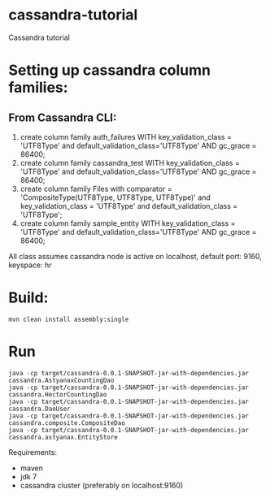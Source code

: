 cassandra-tutorial
==================

Cassandra tutorial

Setting up cassandra column families:
=====================================

From Cassandra CLI:
-------------------

1. create column family auth_failures WITH key_validation_class = 'UTF8Type' and default_validation_class='UTF8Type' AND gc_grace = 86400;
2. create column family cassandra_test WITH key_validation_class = 'UTF8Type' and default_validation_class='UTF8Type' AND gc_grace = 86400;
3. create column family Files with comparator = 'CompositeType(UTF8Type, UTF8Type, UTF8Type)' and key_validation_class = 'UTF8Type' and default_validation_class = 'UTF8Type';
4. create column family sample_entity WITH key_validation_class = 'UTF8Type' and default_validation_class='UTF8Type' AND gc_grace = 86400;

All class assumes cassandra node is active on localhost, default port: 9160, keyspace: hr

Build:
======
    mvn clean install assembly:single

Run
===

    java -cp target/cassandra-0.0.1-SNAPSHOT-jar-with-dependencies.jar cassandra.AstyanaxCountingDao
    java -cp target/cassandra-0.0.1-SNAPSHOT-jar-with-dependencies.jar cassandra.HectorCountingDao
    java -cp target/cassandra-0.0.1-SNAPSHOT-jar-with-dependencies.jar cassandra.DaoUser
    java -cp target/cassandra-0.0.1-SNAPSHOT-jar-with-dependencies.jar cassandra.composite.CompositeDao
    java -cp target/cassandra-0.0.1-SNAPSHOT-jar-with-dependencies.jar cassandra.astyanax.EntityStore


Requirements:

- maven
- jdk 7
- cassandra cluster (preferably on localhost:9160)

